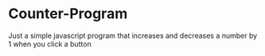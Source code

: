 # Counter-Program

Just a simple javascript program that increases and decreases a number by 1 when you click a button
